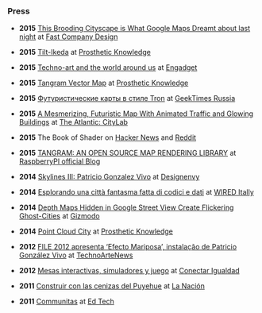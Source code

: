### Press

- **2015** [This Brooding Cityscape is What Google Maps Dreamt about last night](http://www.fastcodesign.com/3051169/this-brooding-cityscape-is-what-google-maps-dreamt-about-last-night) at [Fast Company Design](http://www.fastcodesign.com/)

- **2015** [Tilt-Ikeda](http://prostheticknowledge.tumblr.com/post/129173686541/tilt-ikeda-creative-coder-patricio-gonzalez-vivo) at [Prosthetic Knowledge](http://prostheticknowledge.tumblr.com/)

- **2015** [Techno-art and the world around us](http://www.engadget.com/gallery/art-and-design-weekly/) at [Engadget](http://www.engadget.com/) 

- **2015** [Tangram Vector Map](http://prostheticknowledge.tumblr.com/post/114312452831/tangram-vector-map-proof-of-concept-demo-of) at [Prosthetic Knowledge](http://prostheticknowledge.tumblr.com/)

- **2015** [Футуристические карты в стиле Tron](http://geektimes.ru/post/247622/) at [GeekTimes Russia](http://geektimes.ru/)

- **2015** [A Mesmerizing, Futuristic Map With Animated Traffic and Glowing Buildings](http://www.citylab.com/design/2015/03/a-mesmerizing-futuristic-map-with-animated-traffic-and-glowing-buildings/388285/) at [The Atlantic: CityLab](http://www.citylab.com/)

- **2015** The Book of Shader on [Hacker News](https://news.ycombinator.com/item?id=9215582) and [Reddit](https://www.reddit.com/r/programming/comments/2zb3z0/the_book_of_shaders/)

- **2015** [TANGRAM: AN OPEN SOURCE MAP RENDERING LIBRARY](https://www.raspberrypi.org/blog/tangram-an-open-source-map-rendering-library/) at [RaspberryPI official Blog](https://www.raspberrypi.org/blog/)

- **2014**  [Skylines III: Patricio Gonzalez Vivo](http://designenvy.aiga.org/skylines-iii-patricio-gonzalez-vivo/) at [Designenvy](http://designenvy.aiga.org/)

- **2014**  [Esplorando una città fantasma fatta di codici e dati](http://www.wired.it/tv/esplorando-una-citta-fantasma-fatta-di-codici-e-dati/) at [WIRED Itally](http://www.wired.it/)

- **2014**  [Depth Maps Hidden in Google Street View Create Flickering Ghost-Cities](http://gizmodo.com/depth-maps-hidden-in-google-street-view-create-flickeri-1551425770) at [Gizmodo](http://gizmodo.com/)

- **2014**  [Point Cloud City](http://prostheticknowledge.tumblr.com/post/80730362101/point-cloud-city-experiment-by-patricio-gonzalez) at [Prosthetic Knowledge](http://prostheticknowledge.tumblr.com/) 

- **2012**  [FILE 2012 apresenta ‘Efecto Mariposa’, instalação de Patricio González Vivo](http://www.tecnoartenews.com/esteticas-tecnologicas/file-2012-apresenta-efecto-mariposa-instalacao-de-patricio-gonzalez-vivo/) at [TechnoArteNews](http://www.tecnoartenews.com/)

- **2012**  [Mesas interactivas, simuladores y juego](http://conectarlab.com.ar/mesas-interactivas-simuladores-y-juego/) at [Conectar Igualdad](http://conectarlab.com.ar/mesas-interactivas-simuladores-y-juego/)

- **2011** [Construir con las cenizas del Puyehue](http://blogs.lanacion.com.ar/ecologico/desarrollo-sustentable/construir-con-las-cenizas-del-puyehue/) at [La Nación](lanacion.com.ar)

- **2011** [Communitas](http://www.lizbeck.net/2011/05/23/communitas/) at [Ed Tech](http://www.lizbeck.net/)
